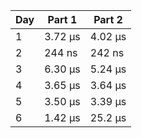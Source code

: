 | Day | Part 1  | Part 2  |
| --- | ------- | ------- |
|   1 | 3.72 µs | 4.02 µs |
|   2 |  244 ns |  242 ns |
|   3 | 6.30 µs | 5.24 µs |
|   4 | 3.65 µs | 3.64 µs |
|   5 | 3.50 µs | 3.39 µs |
|   6 | 1.42 µs | 25.2 µs |
